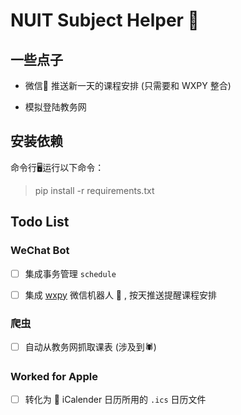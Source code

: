 # NUIT Subject Helper 📅

## 一些点子

* 微信🤖️ 推送新一天的课程安排 (只需要和 WXPY 整合)

* 模拟登陆教务网

## 安装依赖

命令行🖥️运行以下命令：

> pip install -r requirements.txt

## Todo List

### WeChat Bot

 - [ ] 集成事务管理 `schedule`

 - [ ] 集成 [wxpy](https://github.com/youfou/wxpy) 微信机器人 🤖️ , 按天推送提醒课程安排

### 爬虫

 - [ ] 自动从教务网抓取课表 (涉及到🕷️)
 
### Worked for Apple
 
 - [ ] 转化为 📅 iCalender 日历所用的 `.ics` 日历文件

 
